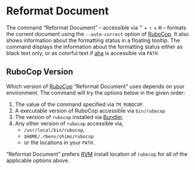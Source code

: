 # Reformat Document

The command “Reformat Document” – accessible via <kbd>^</kbd> + <kbd>⇧</kbd>  +  <kbd>H</kbd> – formats the current document using the `--auto-correct` option of [RuboCop][]. It also shows information about the formatting status in a floating tooltip. The command displays the information about the formatting status either as black text only, or as colorful text if [aha][] is accessible via `PATH`.

[aha]: https://github.com/theZiz/aha
[RuboCop]: https://github.com/bbatsov/rubocop

## RuboCop Version

Which version of [RuboCop][] “Reformat Document” uses depends on your environment. The command will try the options below in the given order:

1. The value of the command specified via `TM_RUBOCOP`.
2. A executable version of RuboCop accessible via `bin/rubocop`
3. The version of `rubocop` installed via [Bundler][].
4. Any other version of `rubocop` accessible via,
   - `/usr/local/bin/rubocop`,
   - `$HOME/.rbenv/shims/rubocop`
   - or the locations in your `PATH`.

 “Reformat Document” prefers [RVM][] install location of `rubocop` for all of the applicable options above.

[Bundler]: https://bundler.io
[RVM]: https://rvm.io
